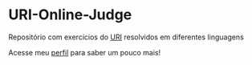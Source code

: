 # URI-Online-Judge
Repositório com exercícios do [URI](https://www.urionlinejudge.com.br/judge/pt) resolvidos em diferentes linguagens

Acesse meu [perfil](https://www.urionlinejudge.com.br/judge/pt/profile/385775) para saber um pouco mais!
